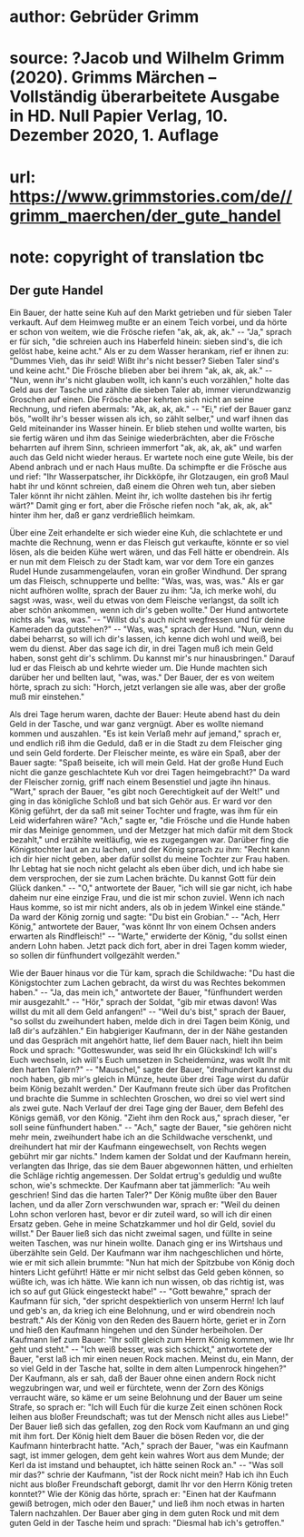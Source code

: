 # author: Gebrüder Grimm
# source: ?Jacob und Wilhelm Grimm (2020). Grimms Märchen – Vollständig überarbeitete Ausgabe in HD. Null Papier Verlag, 10. Dezember 2020, 1. Auflage
# url: https://www.grimmstories.com/de//grimm_maerchen/der_gute_handel
# note: copyright of translation tbc

## Der gute Handel 

Ein Bauer, der hatte seine Kuh auf den Markt getrieben und für sieben
Taler verkauft. Auf dem Heimweg mußte er an einem Teich vorbei, und da
hörte er schon von weitem, wie die Frösche riefen "ak, ak, ak, ak." --
"Ja," sprach er für sich, "die schreien auch ins Haberfeld hinein:
sieben sind's, die ich gelöst habe, keine acht." Als er zu dem Wasser
herankam, rief er ihnen zu: "Dummes Vieh, das ihr seid! Wißt ihr's
nicht besser? Sieben Taler sind's und keine acht." Die Frösche blieben
aber bei ihrem "ak, ak, ak, ak." -- "Nun, wenn ihr's nicht glauben
wollt, ich kann's euch vorzählen," holte das Geld aus der Tasche und
zählte die sieben Taler ab, immer vierundzwanzig Groschen auf einen. Die
Frösche aber kehrten sich nicht an seine Rechnung, und riefen abermals:
"Ak, ak, ak, ak." -- "Ei," rief der Bauer ganz bös, "wollt ihr's
besser wissen als ich, so zählt selber," und warf ihnen das Geld
miteinander ins Wasser hinein. Er blieb stehen und wollte warten, bis
sie fertig wären und ihm das Seinige wiederbrächten, aber die Frösche
beharrten auf ihrem Sinn, schrieen immerfort "ak, ak, ak, ak" und
warfen auch das Geld nicht wieder heraus. Er wartete noch eine gute
Weile, bis der Abend anbrach und er nach Haus mußte. Da schimpfte er die
Frösche aus und rief: "Ihr Wasserpatscher, ihr Dickköpfe, ihr
Glotzaugen, ein groß Maul habt ihr und könnt schreien, daß einem die
Ohren weh tun, aber sieben Taler könnt ihr nicht zählen. Meint ihr, ich
wollte dastehen bis ihr fertig wärt?" Damit ging er fort, aber die
Frösche riefen noch "ak, ak, ak, ak" hinter ihm her, daß er ganz
verdrießlich heimkam.

Über eine Zeit erhandelte er sich wieder eine Kuh, die schlachtete er
und machte die Rechnung, wenn er das Fleisch gut verkaufte, könnte er so
viel lösen, als die beiden Kühe wert wären, und das Fell hätte er
obendrein. Als er nun mit dem Fleisch zu der Stadt kam, war vor dem Tore
ein ganzes Rudel Hunde zusammengelaufen, voran ein großer Windhund. Der
sprang um das Fleisch, schnupperte und bellte: "Was, was, was, was."
Als er gar nicht aufhören wollte, sprach der Bauer zu ihm: "Ja, ich
merke wohl, du sagst ›was, was‹, weil du etwas von dem Fleische
verlangst, da sollt ich aber schön ankommen, wenn ich dir's geben
wollte." Der Hund antwortete nichts als "was, was." -- "Willst du's
auch nicht wegfressen und für deine Kameraden da gutstehen?" -- "Was,
was," sprach der Hund. "Nun, wenn du dabei beharrst, so will ich
dir's lassen, ich kenne dich wohl und weiß, bei wem du dienst. Aber das
sage ich dir, in drei Tagen muß ich mein Geld haben, sonst geht dir's
schlimm. Du kannst mir's nur hinausbringen." Darauf lud er das Fleisch
ab und kehrte wieder um. Die Hunde machten sich darüber her und bellten
laut, "was, was." Der Bauer, der es von weitem hörte, sprach zu sich:
"Horch, jetzt verlangen sie alle was, aber der große muß mir
einstehen."

Als drei Tage herum waren, dachte der Bauer: Heute abend hast du dein
Geld in der Tasche, und war ganz vergnügt. Aber es wollte niemand kommen
und auszahlen. "Es ist kein Verlaß mehr auf jemand," sprach er, und
endlich riß ihm die Geduld, daß er in die Stadt zu dem Fleischer ging
und sein Geld forderte. Der Fleischer meinte, es wäre ein Spaß, aber der
Bauer sagte: "Spaß beiseite, ich will mein Geld. Hat der große Hund
Euch nicht die ganze geschlachtete Kuh vor drei Tagen heimgebracht?" Da
ward der Fleischer zornig, griff nach einem Besenstiel und jagte ihn
hinaus. "Wart," sprach der Bauer, "es gibt noch Gerechtigkeit auf der
Welt!" und ging in das königliche Schloß und bat sich Gehör aus. Er
ward vor den König geführt, der da saß mit seiner Tochter und fragte,
was ihm für ein Leid widerfahren wäre? "Ach," sagte er, "die Frösche
und die Hunde haben mir das Meinige genommen, und der Metzger hat mich
dafür mit dem Stock bezahlt," und erzählte weitläufig, wie es
zugegangen war. Darüber fing die Königstochter laut an zu lachen, und
der König sprach zu ihm: "Recht kann ich dir hier nicht geben, aber
dafür sollst du meine Tochter zur Frau haben. Ihr Lebtag hat sie noch
nicht gelacht als eben über dich, und ich habe sie dem versprochen, der
sie zum Lachen brächte. Du kannst Gott für dein Glück danken." --
"O," antwortete der Bauer, "ich will sie gar nicht, ich habe daheim
nur eine einzige Frau, und die ist mir schon zuviel. Wenn ich nach Haus
komme, so ist mir nicht anders, als ob in jedem Winkel eine stände." Da
ward der König zornig und sagte: "Du bist ein Grobian." -- "Ach, Herr
König," antwortete der Bauer, "was könnt Ihr von einem Ochsen anders
erwarten als Rindfleisch!" -- "Warte," erwiderte der König, "du
sollst einen andern Lohn haben. Jetzt pack dich fort, aber in drei Tagen
komm wieder, so sollen dir fünfhundert vollgezählt werden."

Wie der Bauer hinaus vor die Tür kam, sprach die Schildwache: "Du hast
die Königstochter zum Lachen gebracht, da wirst du was Rechtes bekommen
haben." -- "Ja, das mein ich," antwortete der Bauer, "fünfhundert
werden mir ausgezahlt." -- "Hör," sprach der Soldat, "gib mir etwas
davon! Was willst du mit all dem Geld anfangen!" -- "Weil du's
bist," sprach der Bauer, "so sollst du zweihundert haben, melde dich
in drei Tagen beim König, und laß dir's aufzählen." Ein habgieriger
Kaufmann, der in der Nähe gestanden und das Gespräch mit angehört hatte,
lief dem Bauer nach, hielt ihn beim Rock und sprach: "Gotteswunder, was
seid Ihr ein Glückskind! Ich will's Euch wechseln, ich will's Euch
umsetzen in Scheidemünz, was wollt Ihr mit den harten Talern?" --
"Mauschel," sagte der Bauer, "dreihundert kannst du noch haben, gib
mir's gleich in Münze, heute über drei Tage wirst du dafür beim König
bezahlt werden." Der Kaufmann freute sich über das Profitchen und
brachte die Summe in schlechten Groschen, wo drei so viel wert sind als
zwei gute. Nach Verlauf der drei Tage ging der Bauer, dem Befehl des
Königs gemäß, vor den König. "Zieht ihm den Rock aus," sprach dieser,
"er soll seine fünfhundert haben." -- "Ach," sagte der Bauer, "sie
gehören nicht mehr mein, zweihundert habe ich an die Schildwache
verschenkt, und dreihundert hat mir der Kaufmann eingewechselt, von
Rechts wegen gebührt mir gar nichts." Indem kamen der Soldat und der
Kaufmann herein, verlangten das Ihrige, das sie dem Bauer abgewonnen
hätten, und erhielten die Schläge richtig angemessen. Der Soldat
ertrug's geduldig und wußte schon, wie's schmeckte. Der Kaufmann aber
tat jämmerlich: "Au weih geschrien! Sind das die harten Taler?" Der
König mußte über den Bauer lachen, und da aller Zorn verschwunden war,
sprach er: "Weil du deinen Lohn schon verloren hast, bevor er dir
zuteil ward, so will ich dir einen Ersatz geben. Gehe in meine
Schatzkammer und hol dir Geld, soviel du willst." Der Bauer ließ sich
das nicht zweimal sagen, und füllte in seine weiten Taschen, was nur
hinein wollte. Danach ging er ins Wirtshaus und überzählte sein Geld.
Der Kaufmann war ihm nachgeschlichen und hörte, wie er mit sich allein
brummte: "Nun hat mich der Spitzbube von König doch hinters Licht
geführt! Hätte er mir nicht selbst das Geld geben können, so wüßte ich,
was ich hätte. Wie kann ich nun wissen, ob das richtig ist, was ich so
auf gut Glück eingesteckt habe!" -- "Gott bewahre," sprach der
Kaufmann für sich, "der spricht despektierlich von unserm Herrn! Ich
lauf und geb's an, da krieg ich eine Belohnung, und er wird obendrein
noch bestraft." Als der König von den Reden des Bauern hörte, geriet er
in Zorn und hieß den Kaufmann hingehen und den Sünder herbeiholen. Der
Kaufmann lief zum Bauer: "Ihr sollt gleich zum Herrn König kommen, wie
Ihr geht und steht." -- "Ich weiß besser, was sich schickt,"
antwortete der Bauer, "erst laß ich mir einen neuen Rock machen. Meinst
du, ein Mann, der so viel Geld in der Tasche hat, sollte in dem alten
Lumpenrock hingehen?" Der Kaufmann, als er sah, daß der Bauer ohne
einen andern Rock nicht wegzubringen war, und weil er fürchtete, wenn
der Zorn des Königs verraucht wäre, so käme er um seine Belohnung und
der Bauer um seine Strafe, so sprach er: "Ich will Euch für die kurze
Zeit einen schönen Rock leihen aus bloßer Freundschaft; was tut der
Mensch nicht alles aus Liebe!" Der Bauer ließ sich das gefallen, zog
den Rock vom Kaufmann an und ging mit ihm fort. Der König hielt dem
Bauer die bösen Reden vor, die der Kaufmann hinterbracht hatte. "Ach,"
sprach der Bauer, "was ein Kaufmann sagt, ist immer gelogen, dem geht
kein wahres Wort aus dem Munde; der Kerl da ist imstand und behauptet,
ich hätte seinen Rock an." -- "Was soll mir das?" schrie der
Kaufmann, "ist der Rock nicht mein? Hab ich ihn Euch nicht aus bloßer
Freundschaft geborgt, damit Ihr vor den Herrn König treten konntet?"
Wie der König das hörte, sprach er: "Einen hat der Kaufmann gewiß
betrogen, mich oder den Bauer," und ließ ihm noch etwas in harten
Talern nachzahlen. Der Bauer aber ging in dem guten Rock und mit dem
guten Geld in der Tasche heim und sprach: "Diesmal hab ich's
getroffen."
